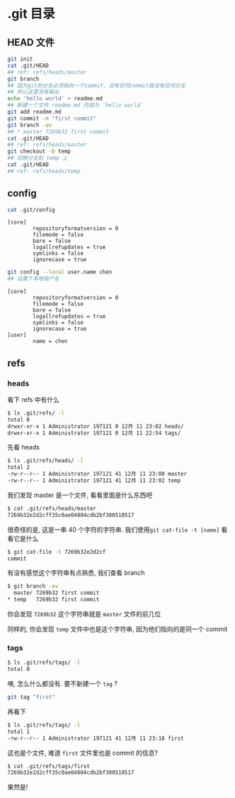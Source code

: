 # .git 目录

## HEAD 文件

```sh
git init
cat .git/HEAD 
## ref: refs/heads/master
git branch 
## 因为git的分支必须指向一个commit，没有任何commit就没有任何分支
## 所以这里没有输出
echo 'hello world' > readme.md
## 新建一个文件 readme.md 内容为 `hello world`
git add readme.md
git commit -m "first commit"
git branch -av
## * master 7269b32 first commit
cat .git/HEAD
## ref: refs/heads/master
git checkout -b temp
## 切换分支到 temp 上
cat .git/HEAD
## ref: refs/heads/temp
```

## config

```sh
cat .git/config
```

```
[core]
        repositoryformatversion = 0
        filemode = false
        bare = false
        logallrefupdates = true
        symlinks = false
        ignorecase = true
```

```sh
git config --local user.name chen
## 设置下本地用户名
```

```
[core]
        repositoryformatversion = 0
        filemode = false
        bare = false
        logallrefupdates = true
        symlinks = false
        ignorecase = true
[user]
        name = chen
```

## refs

### heads 

看下 refs 中有什么

```sh
$ ls .git/refs/ -l
total 0
drwxr-xr-x 1 Administrator 197121 0 12月 11 23:02 heads/
drwxr-xr-x 1 Administrator 197121 0 12月 11 22:54 tags/
```

先看 heads

```sh
$ ls .git/refs/heads/ -l
total 2
-rw-r--r-- 1 Administrator 197121 41 12月 11 23:00 master
-rw-r--r-- 1 Administrator 197121 41 12月 11 23:02 temp
```

我们发现 master 是一个文件, 看看里面是什么东西吧

```sh
$ cat .git/refs/heads/master
7269b32e2d2cff35c0ae04804cdb2bf300510517
```

很奇怪的是, 这是一串 40 个字符的字符串. 我们使用`git cat-file -t [name]` 看看它是什么

```sh
$ git cat-file -t 7269b32e2d2cf
commit
```

有没有感觉这个字符串有点熟悉, 我们查看 branch

```sh
$ git branch -av
  master 7269b32 first commit
* temp   7269b32 first commit
```

你会发现 `7269b32` 这个字符串就是 `master` 文件的前几位 

同样的, 你会发现 `temp` 文件中也是这个字符串, 因为他们指向的是同一个 commit

### tags

```sh
$ ls .git/refs/tags/ -l
total 0
```

咦, 怎么什么都没有. 要不新建一个 `tag` ?

```sh
git tag "first"
```

再看下

```sh
$ ls .git/refs/tags/ -l
total 1
-rw-r--r-- 1 Administrator 197121 41 12月 11 23:18 first
```

这也是个文件, 难道 `first` 文件里也是 commit 的信息?

```sh
$ cat .git/refs/tags/first
7269b32e2d2cff35c0ae04804cdb2bf300510517
```

果然是!



